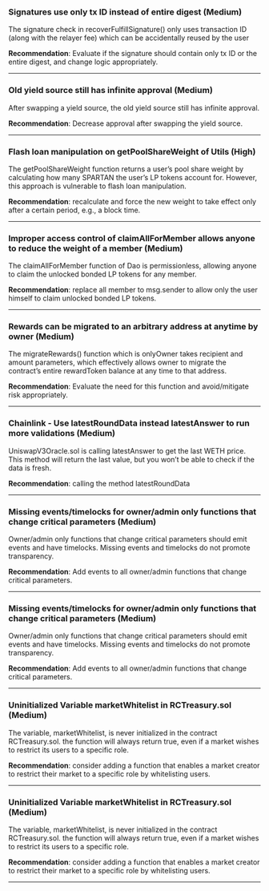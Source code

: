 ### Signatures use only tx ID instead of entire digest (Medium)

The signature check in recoverFulfillSignature() only uses transaction ID
(along with the relayer fee) which can be accidentally reused by the user

**Recommendation**: Evaluate if the signature should contain only tx ID or the entire digest, and
change logic appropriately.

---
### Old yield source still has infinite approval (Medium)

After swapping a yield source, the old yield source still has infinite approval.

**Recommendation**: Decrease approval after swapping the yield source.

---
### Flash loan manipulation on getPoolShareWeight of Utils (High)

The getPoolShareWeight function returns a user’s pool share weight by
calculating how many SPARTAN the user’s LP tokens account for.
However, this approach is vulnerable to flash loan manipulation.

**Recommendation**: recalculate and force the new weight to take effect only after a certain period, e.g., a block time.

---
### Improper access control of claimAllForMember allows anyone to reduce the weight of a member (Medium)

The claimAllForMember function of Dao is permissionless, allowing anyone
to claim the unlocked bonded LP tokens for any member.

**Recommendation**: replace all member to msg.sender to allow only the user himself to claim unlocked bonded LP tokens.

---
### Rewards can be migrated to an arbitrary address at anytime by owner (Medium)

The migrateRewards() function which is onlyOwner takes recipient and
amount parameters, which effectively allows owner to migrate the
contract’s entire rewardToken balance at any time to that address.

**Recommendation**: Evaluate the need for this function and avoid/mitigate risk appropriately.

---
### Chainlink - Use latestRoundData instead latestAnswer to run more validations (Medium)

UniswapV3Oracle.sol is calling latestAnswer to get the last WETH price.
This method will return the last value, but you won’t be able to check if the
data is fresh.

**Recommendation**: calling the method latestRoundData

---
### Missing events/timelocks for owner/admin only functions that change critical parameters (Medium)

Owner/admin only functions that change critical parameters should emit events and have timelocks.
Missing events and timelocks do not promote transparency.

**Recommendation**: Add events to all owner/admin functions that change critical parameters.

---
### Missing events/timelocks for owner/admin only functions that change critical parameters (Medium)

Owner/admin only functions that change critical parameters should emit events and have timelocks.
Missing events and timelocks do not promote transparency.

**Recommendation**: Add events to all owner/admin functions that change critical parameters.

---
### Uninitialized Variable marketWhitelist in RCTreasury.sol (Medium)

The variable, marketWhitelist, is never initialized in the contract RCTreasury.sol.
the function will always return true, even if a market wishes to restrict its users to a specific role.

**Recommendation**: consider adding a function that enables a market creator to restrict their market to a specific role by whitelisting users.

---
### Uninitialized Variable marketWhitelist in RCTreasury.sol (Medium)

The variable, marketWhitelist, is never initialized in the contract RCTreasury.sol.
the function will always return true, even if a market wishes to restrict its users to a specific role.

**Recommendation**: consider adding a function that enables a market creator to restrict their market to a specific role by whitelisting users.

---
